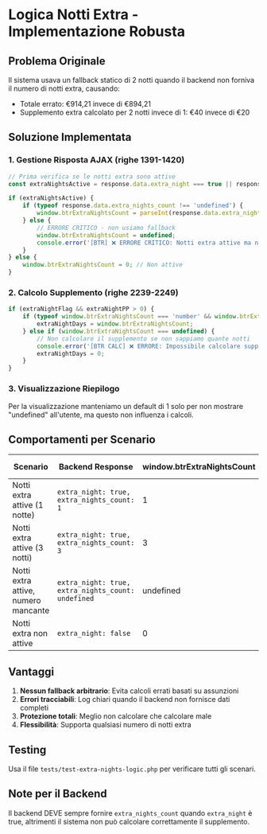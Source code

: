 # Logica Notti Extra - Implementazione Robusta

## Problema Originale
Il sistema usava un fallback statico di 2 notti quando il backend non forniva il numero di notti extra, causando:
- Totale errato: €914,21 invece di €894,21
- Supplemento extra calcolato per 2 notti invece di 1: €40 invece di €20

## Soluzione Implementata

### 1. Gestione Risposta AJAX (righe 1391-1420)
```javascript
// Prima verifica se le notti extra sono attive
const extraNightsActive = response.data.extra_night === true || response.data.has_extra_nights === true;

if (extraNightsActive) {
    if (typeof response.data.extra_nights_count !== 'undefined') {
        window.btrExtraNightsCount = parseInt(response.data.extra_nights_count, 10) || 0;
    } else {
        // ERRORE CRITICO - non usiamo fallback
        window.btrExtraNightsCount = undefined;
        console.error('[BTR] ❌ ERRORE CRITICO: Notti extra attive ma numero non fornito!');
    }
} else {
    window.btrExtraNightsCount = 0; // Non attive
}
```

### 2. Calcolo Supplemento (righe 2239-2249)
```javascript
if (extraNightFlag && extraNightPP > 0) {
    if (typeof window.btrExtraNightsCount === 'number' && window.btrExtraNightsCount > 0) {
        extraNightDays = window.btrExtraNightsCount;
    } else if (window.btrExtraNightsCount === undefined) {
        // Non calcolare il supplemento se non sappiamo quante notti
        console.error('[BTR CALC] ❌ ERRORE: Impossibile calcolare supplemento');
        extraNightDays = 0;
    }
}
```

### 3. Visualizzazione Riepilogo
Per la visualizzazione manteniamo un default di 1 solo per non mostrare "undefined" all'utente, ma questo non influenza i calcoli.

## Comportamenti per Scenario

| Scenario | Backend Response | window.btrExtraNightsCount | Supplemento Calcolato |
|----------|-----------------|---------------------------|---------------------|
| Notti extra attive (1 notte) | `extra_night: true, extra_nights_count: 1` | 1 | €40 (4×€10×1) |
| Notti extra attive (3 notti) | `extra_night: true, extra_nights_count: 3` | 3 | €120 (4×€10×3) |
| Notti extra attive, numero mancante | `extra_night: true, extra_nights_count: undefined` | undefined | €0 + errore log |
| Notti extra non attive | `extra_night: false` | 0 | €0 |

## Vantaggi

1. **Nessun fallback arbitrario**: Evita calcoli errati basati su assunzioni
2. **Errori tracciabili**: Log chiari quando il backend non fornisce dati completi
3. **Protezione totali**: Meglio non calcolare che calcolare male
4. **Flessibilità**: Supporta qualsiasi numero di notti extra

## Testing

Usa il file `tests/test-extra-nights-logic.php` per verificare tutti gli scenari.

## Note per il Backend

Il backend DEVE sempre fornire `extra_nights_count` quando `extra_night` è true, altrimenti il sistema non può calcolare correttamente il supplemento.